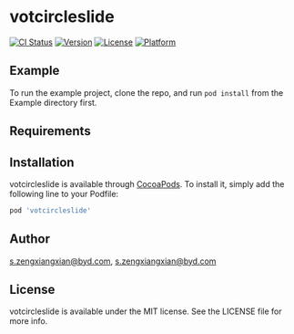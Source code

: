 # votcircleslide

[![CI Status](https://img.shields.io/travis/s.zengxiangxian@byd.com/votcircleslide.svg?style=flat)](https://travis-ci.org/s.zengxiangxian@byd.com/votcircleslide)
[![Version](https://img.shields.io/cocoapods/v/votcircleslide.svg?style=flat)](https://cocoapods.org/pods/votcircleslide)
[![License](https://img.shields.io/cocoapods/l/votcircleslide.svg?style=flat)](https://cocoapods.org/pods/votcircleslide)
[![Platform](https://img.shields.io/cocoapods/p/votcircleslide.svg?style=flat)](https://cocoapods.org/pods/votcircleslide)

## Example

To run the example project, clone the repo, and run `pod install` from the Example directory first.

## Requirements

## Installation

votcircleslide is available through [CocoaPods](https://cocoapods.org). To install
it, simply add the following line to your Podfile:

```ruby
pod 'votcircleslide'
```

## Author

s.zengxiangxian@byd.com, s.zengxiangxian@byd.com

## License

votcircleslide is available under the MIT license. See the LICENSE file for more info.
